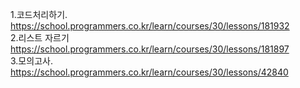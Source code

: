 1.코드처리하기.   https://school.programmers.co.kr/learn/courses/30/lessons/181932
<br>
2.리스트 자르기   https://school.programmers.co.kr/learn/courses/30/lessons/181897
<br>
3.모의고사.  https://school.programmers.co.kr/learn/courses/30/lessons/42840
